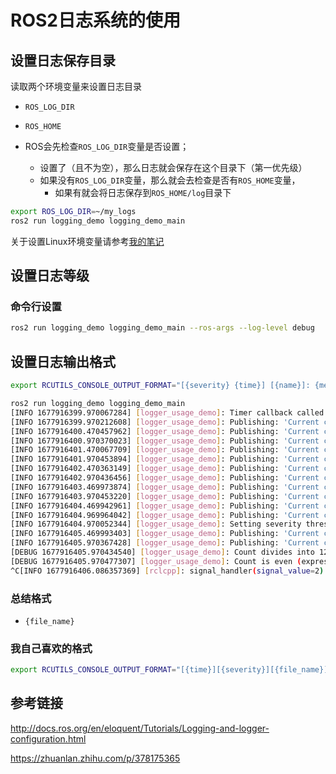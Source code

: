 # ROS2日志系统的使用

## 设置日志保存目录

读取两个环境变量来设置日志目录

* `ROS_LOG_DIR`
* `ROS_HOME`

* ROS会先检查`ROS_LOG_DIR`变量是否设置；
  * 设置了（且不为空），那么日志就会保存在这个目录下（第一优先级）
  * 如果没有`ROS_LOG_DIR`变量，那么就会去检查是否有`ROS_HOME`变量，
    * 如果有就会将日志保存到`ROS_HOME/log`目录下

```bash
export ROS_LOG_DIR=~/my_logs
ros2 run logging_demo logging_demo_main
```

关于设置Linux环境变量请参考[我的笔记](https://gitee.com/CPLASF000000/linux-notes/blob/master/Variable/Linux%E6%B7%BB%E5%8A%A0%E7%8E%AF%E5%A2%83%E5%8F%98%E9%87%8F.md)

## 设置日志等级

### 命令行设置

```bash
ros2 run logging_demo logging_demo_main --ros-args --log-level debug
```

<!-- ### 代码里设置 -->

## 设置日志输出格式

```bash
export RCUTILS_CONSOLE_OUTPUT_FORMAT="[{severity} {time}] [{name}]: {message} ({function_name}() at {file_name}:{line_number})"
```

```bash
ros2 run logging_demo logging_demo_main 
[INFO 1677916399.970067284] [logger_usage_demo]: Timer callback called (this will only log once) (on_timer() at /tmp/binarydeb/ros-eloquent-logging-demo-0.8.4/src/logger_usage_component.cpp:58)
[INFO 1677916399.970212608] [logger_usage_demo]: Publishing: 'Current count: 0' (on_timer() at /tmp/binarydeb/ros-eloquent-logging-demo-0.8.4/src/logger_usage_component.cpp:64)
[INFO 1677916400.470457962] [logger_usage_demo]: Publishing: 'Current count: 1' (on_timer() at /tmp/binarydeb/ros-eloquent-logging-demo-0.8.4/src/logger_usage_component.cpp:64)
[INFO 1677916400.970370023] [logger_usage_demo]: Publishing: 'Current count: 2' (on_timer() at /tmp/binarydeb/ros-eloquent-logging-demo-0.8.4/src/logger_usage_component.cpp:64)
[INFO 1677916401.470067709] [logger_usage_demo]: Publishing: 'Current count: 3' (on_timer() at /tmp/binarydeb/ros-eloquent-logging-demo-0.8.4/src/logger_usage_component.cpp:64)
[INFO 1677916401.970453894] [logger_usage_demo]: Publishing: 'Current count: 4' (on_timer() at /tmp/binarydeb/ros-eloquent-logging-demo-0.8.4/src/logger_usage_component.cpp:64)
[INFO 1677916402.470363149] [logger_usage_demo]: Publishing: 'Current count: 5' (on_timer() at /tmp/binarydeb/ros-eloquent-logging-demo-0.8.4/src/logger_usage_component.cpp:64)
[INFO 1677916402.970436456] [logger_usage_demo]: Publishing: 'Current count: 6' (on_timer() at /tmp/binarydeb/ros-eloquent-logging-demo-0.8.4/src/logger_usage_component.cpp:64)
[INFO 1677916403.469973874] [logger_usage_demo]: Publishing: 'Current count: 7' (on_timer() at /tmp/binarydeb/ros-eloquent-logging-demo-0.8.4/src/logger_usage_component.cpp:64)
[INFO 1677916403.970453220] [logger_usage_demo]: Publishing: 'Current count: 8' (on_timer() at /tmp/binarydeb/ros-eloquent-logging-demo-0.8.4/src/logger_usage_component.cpp:64)
[INFO 1677916404.469942961] [logger_usage_demo]: Publishing: 'Current count: 9' (on_timer() at /tmp/binarydeb/ros-eloquent-logging-demo-0.8.4/src/logger_usage_component.cpp:64)
[INFO 1677916404.969964042] [logger_usage_demo]: Publishing: 'Current count: 10' (on_timer() at /tmp/binarydeb/ros-eloquent-logging-demo-0.8.4/src/logger_usage_component.cpp:64)
[INFO 1677916404.970052344] [logger_usage_demo]: Setting severity threshold to DEBUG (operator()() at /tmp/binarydeb/ros-eloquent-logging-demo-0.8.4/src/logger_usage_component.cpp:43)
[INFO 1677916405.469993403] [logger_usage_demo]: Publishing: 'Current count: 11' (on_timer() at /tmp/binarydeb/ros-eloquent-logging-demo-0.8.4/src/logger_usage_component.cpp:64)
[INFO 1677916405.970367428] [logger_usage_demo]: Publishing: 'Current count: 12' (on_timer() at /tmp/binarydeb/ros-eloquent-logging-demo-0.8.4/src/logger_usage_component.cpp:64)
[DEBUG 1677916405.970434540] [logger_usage_demo]: Count divides into 12 (function evaluated to true) (on_timer() at /tmp/binarydeb/ros-eloquent-logging-demo-0.8.4/src/logger_usage_component.cpp:72)
[DEBUG 1677916405.970477307] [logger_usage_demo]: Count is even (expression evaluated to true) (on_timer() at /tmp/binarydeb/ros-eloquent-logging-demo-0.8.4/src/logger_usage_component.cpp:77)
^C[INFO 1677916406.086357369] [rclcpp]: signal_handler(signal_value=2) (signal_handler() at /tmp/binarydeb/ros-eloquent-rclcpp-0.8.5/src/rclcpp/signal_handler.cpp:223)
```

### 总结格式

* `{file_name}`

### 我自己喜欢的格式

```bash
export RCUTILS_CONSOLE_OUTPUT_FORMAT="[{time}][{severity}][{file_name}]: {message} ({function_name}() at :{line_number})"
```

## 参考链接

http://docs.ros.org/en/eloquent/Tutorials/Logging-and-logger-configuration.html


https://zhuanlan.zhihu.com/p/378175365
